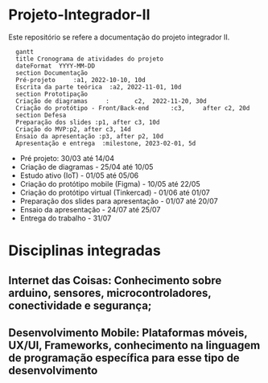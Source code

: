 # Projeto-Integrador-II
Este repositório se refere a documentação do projeto integrador II. 


```mermaid
  gantt
  title Cronograma de atividades do projeto
  dateFormat  YYYY-MM-DD
  section Documentação
  Pré-projeto     :a1, 2022-10-10, 10d
  Escrita da parte teórica  :a2, 2022-11-01, 10d
  section Prototipação
  Criação de diagramas     :       c2,  2022-11-20, 30d
  Criação do protótipo - Front/Back-end      :c3,     after c2, 20d
  section Defesa
  Preparação dos slides :p1, after c3, 10d
  Criação do MVP:p2, after c3, 14d
  Ensaio da apresentação :p3, after p2, 10d
  Apresentação e entrega  :milestone, 2023-02-01, 5d
  ``` 

- Pré projeto: 30/03 até 14/04
- Criação de diagramas - 25/04 até 10/05
- Estudo ativo (IoT) - 01/05 até 05/06
- Criação do protótipo mobile (Figma) - 10/05 até 22/05
- Criação do protótipo virtual (Tinkercad) - 01/06 até 01/07
- Preparação dos slides para apresentação - 01/07 até 20/07
- Ensaio da apresentação - 24/07 até 25/07
- Entrega do trabalho - 31/07

# Disciplinas integradas
## Internet das Coisas: Conhecimento sobre arduino, sensores, microcontroladores, conectividade e segurança;
## Desenvolvimento Mobile: Plataformas móveis, UX/UI, Frameworks, conhecimento na linguagem de programação específica para esse tipo de desenvolvimento
